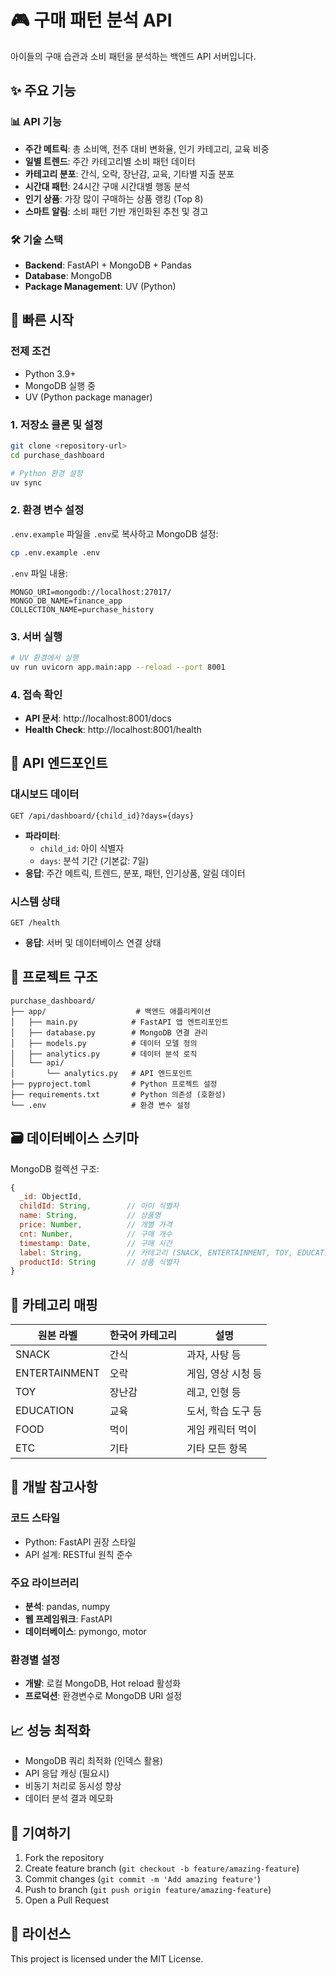 # 🎮 구매 패턴 분석 API

아이들의 구매 습관과 소비 패턴을 분석하는 백엔드 API 서버입니다.

## ✨ 주요 기능

### 📊 API 기능
- **주간 메트릭**: 총 소비액, 전주 대비 변화율, 인기 카테고리, 교육 비중
- **일별 트렌드**: 주간 카테고리별 소비 패턴 데이터
- **카테고리 분포**: 간식, 오락, 장난감, 교육, 기타별 지출 분포
- **시간대 패턴**: 24시간 구매 시간대별 행동 분석
- **인기 상품**: 가장 많이 구매하는 상품 랭킹 (Top 8)
- **스마트 알림**: 소비 패턴 기반 개인화된 추천 및 경고

### 🛠 기술 스택
- **Backend**: FastAPI + MongoDB + Pandas
- **Database**: MongoDB
- **Package Management**: UV (Python)

## 🚀 빠른 시작

### 전제 조건
- Python 3.9+
- MongoDB 실행 중
- UV (Python package manager)

### 1. 저장소 클론 및 설정
```bash
git clone <repository-url>
cd purchase_dashboard

# Python 환경 설정
uv sync
```

### 2. 환경 변수 설정
`.env.example` 파일을 `.env`로 복사하고 MongoDB 설정:

```bash
cp .env.example .env
```

`.env` 파일 내용:
```env
MONGO_URI=mongodb://localhost:27017/
MONGO_DB_NAME=finance_app
COLLECTION_NAME=purchase_history
```

### 3. 서버 실행

```bash
# UV 환경에서 실행
uv run uvicorn app.main:app --reload --port 8001
```

### 4. 접속 확인
- **API 문서**: http://localhost:8001/docs
- **Health Check**: http://localhost:8001/health

## 📡 API 엔드포인트

### 대시보드 데이터
```
GET /api/dashboard/{child_id}?days={days}
```
- **파라미터**: 
  - `child_id`: 아이 식별자
  - `days`: 분석 기간 (기본값: 7일)
- **응답**: 주간 메트릭, 트렌드, 분포, 패턴, 인기상품, 알림 데이터

### 시스템 상태
```
GET /health
```
- **응답**: 서버 및 데이터베이스 연결 상태

## 📁 프로젝트 구조

```
purchase_dashboard/
├── app/                    # 백엔드 애플리케이션
│   ├── main.py            # FastAPI 앱 엔트리포인트
│   ├── database.py        # MongoDB 연결 관리
│   ├── models.py          # 데이터 모델 정의
│   ├── analytics.py       # 데이터 분석 로직
│   └── api/
│       └── analytics.py   # API 엔드포인트
├── pyproject.toml         # Python 프로젝트 설정
├── requirements.txt       # Python 의존성 (호환성)
└── .env                   # 환경 변수 설정
```

## 🗃 데이터베이스 스키마

MongoDB 컬렉션 구조:
```javascript
{
  _id: ObjectId,
  childId: String,        // 아이 식별자
  name: String,           // 상품명
  price: Number,          // 개별 가격
  cnt: Number,            // 구매 개수
  timestamp: Date,        // 구매 시간
  label: String,          // 카테고리 (SNACK, ENTERTAINMENT, TOY, EDUCATION, ETC)
  productId: String       // 상품 식별자
}
```

## 🎯 카테고리 매핑

| 원본 라벨 | 한국어 카테고리 | 설명 |
|-----------|-----------------|------|
| SNACK | 간식 | 과자, 사탕 등 |
| ENTERTAINMENT | 오락 | 게임, 영상 시청 등 |
| TOY | 장난감 | 레고, 인형 등 |
| EDUCATION | 교육 | 도서, 학습 도구 등 |
| FOOD | 먹이 | 게임 캐릭터 먹이 |
| ETC | 기타 | 기타 모든 항목 |

## 🔧 개발 참고사항

### 코드 스타일
- Python: FastAPI 권장 스타일
- API 설계: RESTful 원칙 준수

### 주요 라이브러리
- **분석**: pandas, numpy
- **웹 프레임워크**: FastAPI
- **데이터베이스**: pymongo, motor

### 환경별 설정
- **개발**: 로컬 MongoDB, Hot reload 활성화
- **프로덕션**: 환경변수로 MongoDB URI 설정

## 📈 성능 최적화

- MongoDB 쿼리 최적화 (인덱스 활용)
- API 응답 캐싱 (필요시)
- 비동기 처리로 동시성 향상
- 데이터 분석 결과 메모화

## 🤝 기여하기

1. Fork the repository
2. Create feature branch (`git checkout -b feature/amazing-feature`)
3. Commit changes (`git commit -m 'Add amazing feature'`)
4. Push to branch (`git push origin feature/amazing-feature`)
5. Open a Pull Request

## 📄 라이선스

This project is licensed under the MIT License.
